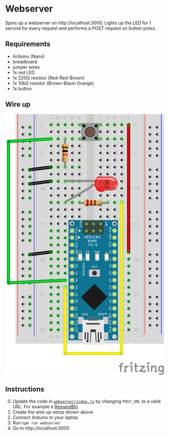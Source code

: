 # Webserver

Spins up a webserver on http://localhost:3000. Lights up the LED for 1 second for every request and performs a POST request on button press.

## Requirements

- Arduino (Nano)
- breadboard
- jumper wires
- 1x red LED 
- 1x 220Ω resistor (Red-Red-Brown)
- 1x 10kΩ resistor (Brown-Black-Orange)
- 1x button

## Wire up

![](nano-button-led_bb.png)

## Instructions

0. Update the code in [`webserver/index.js`](index.js) by changing `POST_URL` to a valid URL. For example a [RequestBin](https://requestb.in)
1. Create the wire up setup shown above
2. Connect Arduino to your laptop
3. Run `npm run webserver`
4. Go to http://localhost:3000
